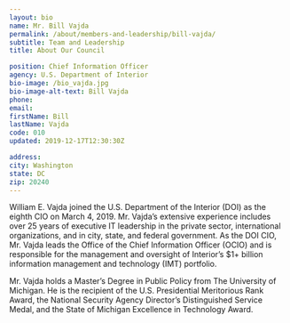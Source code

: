 ```yaml
---
layout: bio
name: Mr. Bill Vajda
permalink: /about/members-and-leadership/bill-vajda/
subtitle: Team and Leadership
title: About Our Council

position: Chief Information Officer
agency: U.S. Department of Interior
bio-image: /bio_vajda.jpg
bio-image-alt-text: Bill Vajda
phone:
email:
firstName: Bill
lastName: Vajda
code: 010
updated: 2019-12-17T12:30:30Z

address:
city: Washington
state: DC
zip: 20240
---
```


William E. Vajda joined the U.S. Department of the Interior (DOI) as the eighth CIO on March 4, 2019. Mr. Vajda’s extensive experience includes over 25 years of executive IT leadership in the private sector, international organizations, and in city, state, and federal government. As the DOI CIO, Mr. Vajda leads the Office of the Chief Information Officer (OCIO) and is responsible for the management and oversight of Interior’s $1+ billion information management and technology (IMT) portfolio.

Mr. Vajda holds a Master’s Degree in Public Policy from The University of Michigan. He is the recipient of the U.S. Presidential Meritorious Rank Award, the National Security Agency Director’s Distinguished Service Medal, and the State of Michigan Excellence in Technology Award.
